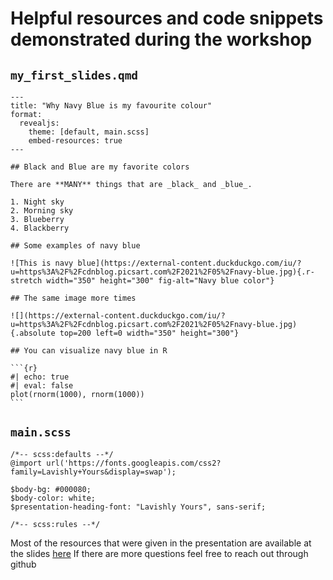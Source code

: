 # Helpful resources and code snippets demonstrated during the workshop

## `my_first_slides.qmd`

``````
---
title: "Why Navy Blue is my favourite colour"
format:
  revealjs:
    theme: [default, main.scss]
    embed-resources: true
---

## Black and Blue are my favorite colors

There are **MANY** things that are _black_ and _blue_.

1. Night sky
2. Morning sky
3. Blueberry
4. Blackberry

## Some examples of navy blue 

![This is navy blue](https://external-content.duckduckgo.com/iu/?u=https%3A%2F%2Fcdnblog.picsart.com%2F2021%2F05%2Fnavy-blue.jpg){.r-stretch width="350" height="300" fig-alt="Navy blue color"}

## The same image more times 

![](https://external-content.duckduckgo.com/iu/?u=https%3A%2F%2Fcdnblog.picsart.com%2F2021%2F05%2Fnavy-blue.jpg){.absolute top=200 left=0 width="350" height="300"}

## You can visualize navy blue in R

```{r}
#| echo: true
#| eval: false
plot(rnorm(1000), rnorm(1000))
```
``````

## `main.scss`

```
/*-- scss:defaults --*/
@import url('https://fonts.googleapis.com/css2?family=Lavishly+Yours&display=swap');

$body-bg: #000080;
$body-color: white;
$presentation-heading-font: "Lavishly Yours", sans-serif;

/*-- scss:rules --*/
```
  
Most of the resources that were given in the presentation are available at the slides [here](https://numbat-tutorials.github.io/tutorial_reproducibility_with_quarto/session3)
If there are more questions feel free to reach out through github
